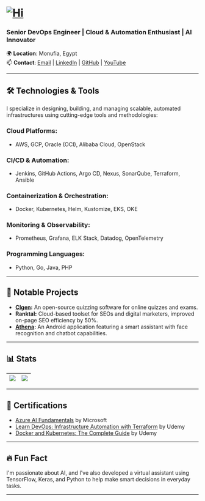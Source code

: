 
# [![Hi](https://readme-typing-svg.demolab.com?font=Fira+Code&pause=1000&color=228FF7&width=435&lines=Hi+there%2C+I'm+Muhammad+Elgendi+%F0%9F%91%8B)](https://github.com/Muhammad-Elgendi)



### Senior DevOps Engineer | Cloud & Automation Enthusiast | AI Innovator  

🌍 **Location**: Monufia, Egypt  
📫 **Contact**: [Email](mailto:muhammadelgendi@gmail.com) | [LinkedIn](https://www.linkedin.com/in/muhammad-elgendi) | [GitHub](https://github.com/Muhammad-Elgendi) | [YouTube](https://www.youtube.com/@muhammadelgendi)

---

## 🛠️ Technologies & Tools  
I specialize in designing, building, and managing scalable, automated infrastructures using cutting-edge tools and methodologies:

### Cloud Platforms:
- AWS, GCP, Oracle (OCI), Alibaba Cloud, OpenStack

### CI/CD & Automation:
- Jenkins, GitHub Actions, Argo CD, Nexus, SonarQube, Terraform, Ansible

### Containerization & Orchestration:
- Docker, Kubernetes, Helm, Kustomize, EKS, OKE

### Monitoring & Observability:
- Prometheus, Grafana, ELK Stack, Datadog, OpenTelemetry

### Programming Languages:
- Python, Go, Java, PHP

---

## 🚀 Notable Projects  
- **[CIgen](https://github.com/Muhammad-Elgendi/CIgen):** An open-source quizzing software for online quizzes and exams.  
- **Ranktal:** Cloud-based toolset for SEOs and digital marketers, improved on-page SEO efficiency by 50%.  
- **[Athena](https://github.com/Muhammad-Elgendi/Athena):** An Android application featuring a smart assistant with face recognition and chatbot capabilities.

---

## 📊 Stats

| <a href="https://github.com/Muhammad-Elgendi"><img align="center" src="https://github-readme-stats.vercel.app/api?username=Muhammad-Elgendi&show_icons=true&theme=dark#gh-dark-mode-only" /></a> | <a href="https://github.com/Muhammad-Elgendi"><img align="center" src="https://github-readme-stats.vercel.app/api/top-langs/?username=Muhammad-Elgendi&layout=compact&theme=dark#gh-dark-mode-only&hide_border=true" /></a> |
| ------------- | ------------- |

---

## 🏅 Certifications  
- [Azure AI Fundamentals](https://www.credly.com/badges/a05a0a6a-723e-47c4-9cbd-b18cb36988d9) by Microsoft  
- [Learn DevOps: Infrastructure Automation with Terraform](https://www.udemy.com/certificate/UC-315de802-ccf8-4005-8a9d-a6235a287873) by Udemy  
- [Docker and Kubernetes: The Complete Guide](https://www.udemy.com/certificate/UC-e987bca7-a238-47bd-b799-a0f465cc88d4) by Udemy  

---

## 🔥 Fun Fact  
I'm passionate about AI, and I've also developed a virtual assistant using TensorFlow, Keras, and Python to help make smart decisions in everyday tasks.

---
